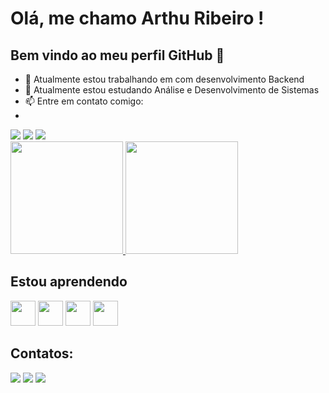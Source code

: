 # Olá, me chamo Arthu Ribeiro ! 
## Bem vindo ao meu perfil GitHub 👋

- 🔭 Atualmente estou trabalhando em com desenvolvimento Backend
- 📖 Atualmente estou estudando Análise e Desenvolvimento de Sistemas
- 📫 Entre em contato comigo:
-
<div>
  <a href="https://www.instagram.com/arthurr2415" target="_blank"><img loading="lazy" src="https://img.shields.io/badge/-Instagram-%23E4405F?style=for-the-badge&logo=instagram&logoColor=white" target="_blank"></a>
  <a href = "dev.arthur15@gmail.com"><img loading="lazy" src="https://img.shields.io/badge/Gmail-D14836?style=for-the-badge&logo=gmail&logoColor=white" target="_blank"></a>
  <a href="https://www.linkedin.com/in/arthur-ribeiro-peixoto-3b0096232/" target="_blank"><img loading="lazy" src="https://img.shields.io/badge/-LinkedIn-%230077B5?style=for-the-badge&logo=linkedin&logoColor=white" target="_blank"></a>
</div>


<div>
  <a href="https://github.com/ArthurRibeir0">
    <img loading="lazy" height="180em" src="https://github-readme-stats.vercel.app/api/top-langs/?username=ArthurRibeir0&layout=compact&langs_count=7&theme=dracula"/>
    <img loading="lazy" height="180em" src="https://github-readme-stats.vercel.app/api?username=ArthurRibeir0&show_icons=true&theme=dracula&include_all_commits=true&count_private=true"/>
  </a>
</div>


## Estou aprendendo
<div>
  <img loading="lazy" src="https://cdn.jsdelivr.net/gh/devicons/devicon@latest/icons/python/python-original.svg" width="40" height="40"/>
  <img src="https://cdn.jsdelivr.net/gh/devicons/devicon@latest/icons/djangorest/djangorest-original-wordmark.svg" width="40" height="40"/>
  <img loading="lazy" src="https://cdn.jsdelivr.net/gh/devicons/devicon@latest/icons/csharp/csharp-original.svg" width="40" height="40"/>
  <img loading="lazy" src="https://cdn.jsdelivr.net/gh/devicons/devicon@latest/icons/mysql/mysql-original.svg" width="40" height="40"/>
</div>
        
## Contatos:

<div>
  <a href="https://www.instagram.com/arthurr2415" target="_blank"><img loading="lazy" src="https://img.shields.io/badge/-Instagram-%23E4405F?style=for-the-badge&logo=instagram&logoColor=white" target="_blank"></a>
  <a href = "dev.arthur15@gmail.com"><img loading="lazy" src="https://img.shields.io/badge/Gmail-D14836?style=for-the-badge&logo=gmail&logoColor=white" target="_blank"></a>
  <a href="https://www.linkedin.com/in/arthur-ribeiro-peixoto-3b0096232/" target="_blank"><img loading="lazy" src="https://img.shields.io/badge/-LinkedIn-%230077B5?style=for-the-badge&logo=linkedin&logoColor=white" target="_blank"></a>   
</div>
